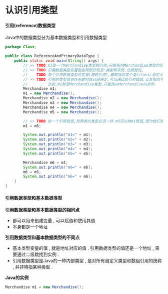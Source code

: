 # 认识引用类型

#### 引用\(reference\)数据类型

Java中的数据类型分为基本数据类型和引用数据类型

```java
package Class;

public class ReferenceAndPrimaryDataType {
    public static void main(String[] args) {
        // >> TODO m1是一个Merchandise类型的引用,只能指向Merchandise类型的实例
        // >> TODO 引用数据类型变量包含两部分信息:类型和实例.也就是说,
        //    TODO 每个引用数据类型的变量(简称引用),都是指向某个类(class/自定义类型)
        // >> TODO 引用的类型信息在创建时就已经确定,可以通过给引用赋值,让其指向不同的实例.
        //         比如,m1就是Merchandise类型,只能指向Merchandise的实例.
        Merchandise m1;
        m1 = new Merchandise();
        Merchandise m2 = new Merchandise();
        Merchandise m3 = new Merchandise();
        Merchandise m4 = new Merchandise();
        Merchandise m5 = new Merchandise();

        // >> TODO 给一个引用赋值,则两者的类型必须一样.m5可以给m1赋值,因为他们类型是一样的.
        m1 = m5;

        System.out.println("m1=" + m1);
        System.out.println("m2=" + m2);
        System.out.println("m3=" + m3);
        System.out.println("m4=" + m4);
        System.out.println("m5=" + m5);

        Merchandise m6 = m1;
        System.out.println("m6=" + m6);
        m6 = m5;
        System.out.println("m6=" + m6);
    }
}
```

#### 引用数据类型和基本数据类型

**引用数据类型和基本数据类型的相同点**

* 都可以用来创建变量 , 可以赋值和使用其值
* 本身都是一个地址

**引用数据类型和基本数据类型的不同点**

* 基本类型变量的值 , 就是地址对应的值 . 引用数据类型的值还是一个地址 , 需要通过二级跳找到实例 .
* 引用数据类型是Java的一种内部类型 , 是对所有自定义类型和数组引用的统称 , 并非特指某种类型 .  

**Java的实例**

```java
Merchandise m1 = new Merchandise();
```



